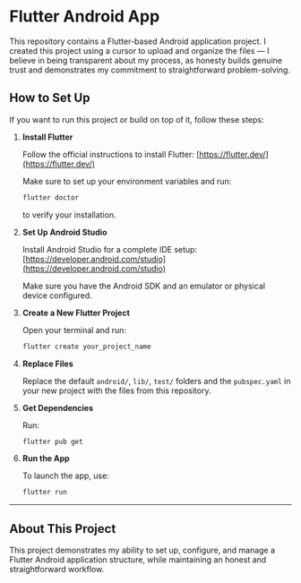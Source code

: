 # Flutter Android App

This repository contains a Flutter-based Android application project. I created this project using a cursor to upload and organize the files — I believe in being transparent about my process, as honesty builds genuine trust and demonstrates my commitment to straightforward problem-solving.

## How to Set Up

If you want to run this project or build on top of it, follow these steps:

1. **Install Flutter**

   Follow the official instructions to install Flutter: [https://flutter.dev/](https://flutter.dev/)

   Make sure to set up your environment variables and run:

   ```bash
   flutter doctor
   ```

   to verify your installation.

2. **Set Up Android Studio**

   Install Android Studio for a complete IDE setup: [https://developer.android.com/studio](https://developer.android.com/studio)

   Make sure you have the Android SDK and an emulator or physical device configured.

3. **Create a New Flutter Project**

   Open your terminal and run:

   ```bash
   flutter create your_project_name
   ```

4. **Replace Files**

   Replace the default `android/`, `lib/`, `test/` folders and the `pubspec.yaml` in your new project with the files from this repository.

5. **Get Dependencies**

   Run:

   ```bash
   flutter pub get
   ```

6. **Run the App**

   To launch the app, use:

   ```bash
   flutter run
   ```

---

## About This Project

This project demonstrates my ability to set up, configure, and manage a Flutter Android application structure, while maintaining an honest and straightforward workflow.
